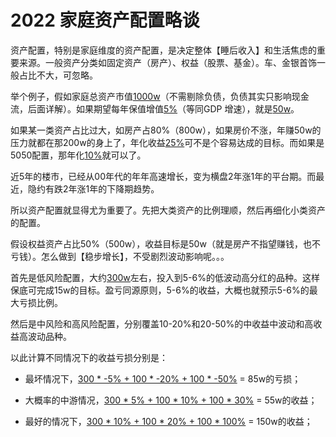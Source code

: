 # 2022  家庭资产配置略谈


资产配置，特别是家庭维度的资产配置，是决定整体【睡后收入】和生活焦虑的重要来源。一般资产分类如固定资产（房产）、权益（股票、基金）。车、金银首饰一般占比不大，可忽略。


举个例子，假如家庭总资产市值<u>1000w</u>（不需剔除负债，负债其实只影响现金流，后面详解）。如果期望每年保值增值<u>5%</u>（等同GDP 增速），就是<u>50w</u>。


如果某一类资产占比过大，如房产占80%（800w），如果房价不涨，年赚50w的压力就都在那200w的身上了，年化收益<u>25%</u>可不是个容易达成的目标。而如果是5050配置，那年化<u>10%</u>就可以了。


近5年的楼市，已经从00年代的年年高速增长，变为横盘2年涨1年的平台期。而最近，隐约有跌2年涨1年的下降期趋势。


所以资产配置就显得尤为重要了。先把大类资产的比例理顺，然后再细化小类资产的配置。


假设权益资产占比50%（500w），收益目标是50w（就是房产不指望赚钱，也不亏钱）。怎么做到【稳步增长】，不受剧烈波动影响呢。。。


首先是低风险配置，大约<u>300w</u>左右，投入到5-6%的低波动高分红的品种。这样保底可完成15w的目标。盈亏同源原则，5-6%的收益，大概也就预示5-6%的最大亏损比例。


然后是中风险和高风险配置，分别覆盖10-20%和20-50%的中收益中波动和高收益高波动品种。


以此计算不同情况下的收益亏损分别是：

* 最坏情况下，<u>300 * -5% + 100 * -20% + 100 * -50%</u> = 85w的亏损；


* 大概率的中游情况，<u>300 * 5% + 100 * 10% + 100 * 30%</u> = 55w的收益；


* 最好的情况下，<u>300 * 10% + 100 * 20% + 100 * 100%</u> = 150w的收益；
